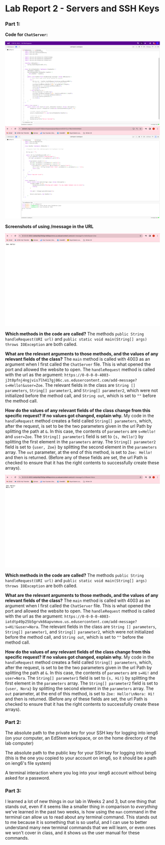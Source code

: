 # Lab Report 2 - Servers and SSH Keys

### Part 1:

**Code for `ChatServer`:**

![Image](ServerjavaScreenshot.png)
![Image](ChatServerSS.png)

**Screenshots of using /message in the URL**

![Image](ZoeMessage.png)

**Which methods in the code are called?**
The methods `public String handleRequest(URI url)` and `public static void main(String[] args) throws IOException` are both called.

**What are the relevant arguments to those methods, and the values of any relevant fields of the class?**
The `main` method is called with 4003 as an argument when I first called the `ChatServer` file. This is what opened the port and allowed the website to open. 
The `handleRequest` method is called with the url as the argument: `https://0-0-0-0-4003-j3t0pfnj4ngjvis7lh417gj06c.us.edusercontent.com/add-message?s=Hello!&user=Zoe`. The relevant fields in the class are `String [] parameters`, `String[] parameter1`, and `String[] parameter2`, which were not initialized before the method call, and `String out`, which is set to `""` before the method call.

**How do the values of any relevant fields of the class change from this specific request? If no values got changed, explain why.**
My code in the `handleRequest` method creates a field called `String[] parameters`, which, after the request, is set to be the two parameters given in the url Path by splitting the path at `&`. In this case, the contents of `parameters` are `s=Hello!` and `user=Zoe`. 
The `String[] parameter1` field is set to `{s, Hello!}` by splitting the first element in the `parameters` array.
The `String[] parameter2` field is set to `{user, Zoe}` by splitting the second element in the `parameters` array.
The `out` parameter, at the end of this method, is set to `Zoe: Hello!` and then is returned.
(Before any of these fields are set, the url Path is checked to ensure that it has the right contents to successfully create these arrays).



![Image](NoraMessage.png)

**Which methods in the code are called?**
The methods `public String handleRequest(URI url)` and `public static void main(String[] args) throws IOException` are both called.

**What are the relevant arguments to those methods, and the values of any relevant fields of the class?**
The `main` method is called with 4003 as an argument when I first called the `ChatServer` file. This is what opened the port and allowed the website to open. 
The `handleRequest` method is called with the url as the argument: `https://0-0-0-0-4003-iatdtp49p25b5grvk66apvnmvo.us.edusercontent.com/add-message?s=Hi!&user=Nora`. The relevant fields in the class are `String [] parameters`, `String[] parameter1`, and `String[] parameter2`, which were not initialized before the method call, and `String out`, which is set to `""` before the method call.

**How do the values of any relevant fields of the class change from this specific request? If no values got changed, explain why.**
My code in the `handleRequest` method creates a field called `String[] parameters`, which, after the request, is set to be the two parameters given in the url Path by splitting the path at `&`. In this case, the contents of `parameters` are `s=Hi!` and `user=Nora`. 
The `String[] parameter1` field is set to `{s, Hi!}` by splitting the first element in the `parameters` array.
The `String[] parameter2` field is set to `{user, Nora}` by splitting the second element in the `parameters` array.
The `out` parameter, at the end of this method, is set to `Zoe: Hello!\nNora: Hi!` and then is returned.
(Before any of these fields are set, the url Path is checked to ensure that it has the right contents to successfully create these arrays).


### Part 2:
The absolute path to the private key for your SSH key for logging into ieng6 (on your computer, an EdStem workspace, or on the home directory of the lab computer)

The absolute path to the public key for your SSH key for logging into ieng6 (this is the one you copied to your account on ieng6, so it should be a path on ieng6's file system)

A terminal interaction where you log into your ieng6 account without being asked for a password.


### Part 3:
I learned a lot of new things in our lab in Weeks 2 and 3, but one thing that stands out, even if it seems like a smaller thing in comparison to *everything* we've learned in the past two weeks, is how using the `man` command in the terminal can allow us to read about  any terminal command. This stands out to me because it is something that is so useful, and I can use to better understand many new terminal commands that we will learn, or even ones we won't cover in class, and it shows us the user manual for these commands. 
